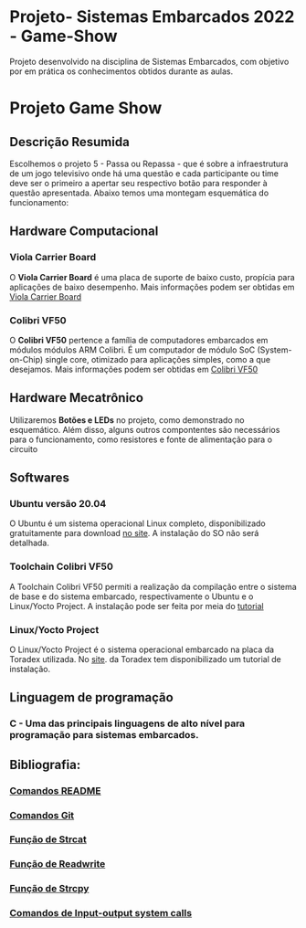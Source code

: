 # Projeto- Sistemas Embarcados 2022 - Game-Show
Projeto desenvolvido na disciplina de Sistemas Embarcados, com objetivo por em prática os conhecimentos obtidos durante as aulas.

# Projeto Game Show

## Descrição Resumida
Escolhemos o projeto 5 - Passa ou Repassa - que é sobre a infraestrutura de um jogo televisivo onde há uma questão e cada participante ou time deve ser o primeiro a apertar seu respectivo botão para responder à questão apresentada. Abaixo temos uma montegam esquemática do funcionamento:

## Hardware Computacional

### Viola Carrier Board
O __Viola Carrier Board__ é uma placa de suporte de baixo custo, propícia para aplicações de baixo desempenho. Mais informações podem ser obtidas em [Viola Carrier Board](https://www.toradex.com/pt-br/products/carrier-board/viola-carrier-board)

### __Colibri VF50__
O __Colibri VF50__ pertence a família de computadores embarcados em módulos módulos ARM Colibri. É um computador de módulo SoC (System-on-Chip) single core, otimizado para aplicações simples, como a que desejamos. Mais informações podem ser obtidas em  [Colibri VF50](https://www.toradex.com/pt-br/computer-on-modules/colibri-arm-family/nxp-freescale-vybrid-vf5xx)
## Hardware Mecatrônico
Utilizaremos **Botões e LEDs** no projeto, como demonstrado no esquemático. Além disso, alguns outros compontentes são necessários para o funcionamento, como resistores e fonte de alimentação para o circuito

## Softwares
### Ubuntu versão 20.04
O Ubuntu é um sistema operacional Linux completo, disponibilizado gratuitamente para download [no site](https://ubuntu.com/). A instalação do SO não será detalhada.

### Toolchain Colibri VF50
A Toolchain Colibri VF50 permiti a realização da compilação entre o sistema de base e do sistema embarcado, respectivamente o Ubuntu e o Linux/Yocto Project.
A instalação pode ser feita por meia do [tutorial](https://developer-archives.toradex.com/getting-started/module-2-my-first-hello-world-in-c/configure-toolchain-colibri-vfxx?som=colibri-vf50&board=iris-carrier-board&os=linux&desktop=linux)

### Linux/Yocto Project
O Linux/Yocto Project é o sistema operacional embarcado na placa da Toradex utilizada. No [site](https://developer-archives.toradex.com/getting-started/module-1-from-the-box-to-the-shell/update-the-linux-image-iris-carrier-board-colibri-vfxx?som=colibri-vf50&board=iris-carrier-board&os=linux&desktop=linux). 
 da Toradex tem disponibilizado um tutorial de instalação.

## Linguagem de programação

### C - Uma das principais linguagens de alto nível para programação para sistemas embarcados.

## Bibliografia:
### [Comandos README](https://raullesteves.medium.com/github-como-fazer-um-readme-md-bonit%C3%A3o-c85c8f154f8)
### [Comandos Git](https://comandosgit.github.io/)
### [Função de Strcat](https://www.geeksforgeeks.org/strcat-function-in-c-c-with-example/)
### [Função de Readwrite](https://www.geeksforgeeks.org/readwrite-structure-file-c/?ref=rp)
### [Função de Strcpy](https://www.geeksforgeeks.org/strcpy-in-c-cpp/)
### [Comandos de Input-output system calls](https://www.geeksforgeeks.org/input-output-system-calls-c-create-open-close-read-write/)
